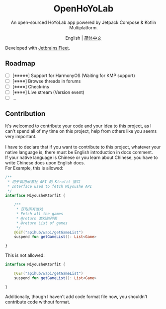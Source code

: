 <h1 align="center">OpenHoYoLab</h1>
<p align="center">An open-sourced HoYoLab app powered by Jetpack Compose & Kotlin Multiplatform.</p>
<p align="center">English | <a href="./README_CN.md">简体中文</a></p>

Developed with [Jetbrains Fleet](https://www.jetbrains.com/fleet/).

## Roadmap
- [ ] [※※※※※] Support for HarmonyOS (Waiting for KMP support)
- [ ] [※※※※] Browse threads in forums
- [ ] [※※※※] Check-ins
- [ ] [※※※※] Live stream (Version event)
- [ ] ...

## Contribution
It's welcomed to contribute your code and your idea to this project, as I can't spend all of my time on this project, help from others like you seems very important. \
 \
I have to declare that if you want to contribute to this project, whatever your native language is, there must be English introduction in docs comment. \
If your native language is Chinese or you learn about Chinese, you have to write Chinese docs upon English docs. \
For Example, this is allowed:
```kotlin
/**
 * 用于调用米游社 API 的 Ktrofit 接口
 * Interface used to fetch Miyoushe API
 */
interface MiyousheKtorfit {

    /**
     * 获取所有游戏
     * Fetch all the games
     * @return 游戏的列表
     * @return List of games
     */
    @GET("apihub/wapi/getGameList")
    suspend fun getGameList(): List<Game>

}
```
This is not allowed:
```kotlin
interface MiyousheKtorfit {

    @GET("apihub/wapi/getGameList")
    suspend fun getGameList(): List<Game>

}
```
Additionally, though I haven't add code format file now, you shouldn't contribute code without format.